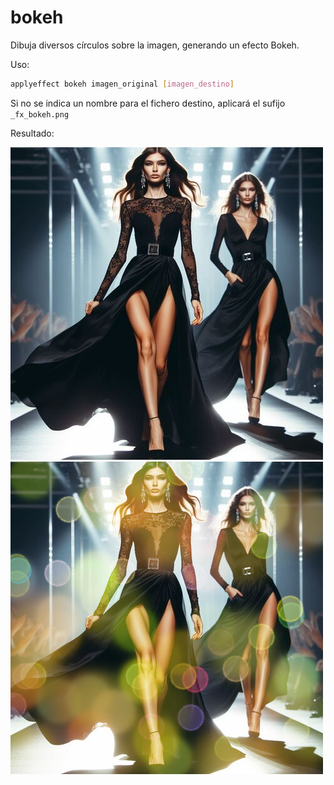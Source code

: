 # bokeh

Dibuja diversos círculos sobre la imagen, generando un efecto Bokeh.

Uso:

``` sh
applyeffect bokeh imagen_original [imagen_destino]
```

Si no se indica un nombre para el fichero destino, aplicará el sufijo `_fx_bokeh.png`

Resultado:

![imagen original](../../images/image.jpg)
![bokeh](../../images/image_fx_bokeh.png)
